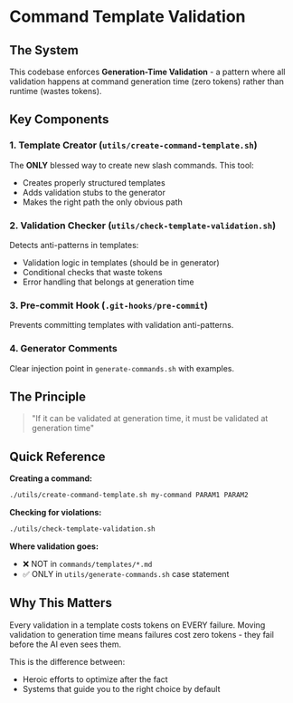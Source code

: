 # Command Template Validation

## The System

This codebase enforces **Generation-Time Validation** - a pattern where all validation happens at command generation time (zero tokens) rather than runtime (wastes tokens).

## Key Components

### 1. Template Creator (`utils/create-command-template.sh`)
The **ONLY** blessed way to create new slash commands. This tool:
- Creates properly structured templates
- Adds validation stubs to the generator
- Makes the right path the only obvious path

### 2. Validation Checker (`utils/check-template-validation.sh`)
Detects anti-patterns in templates:
- Validation logic in templates (should be in generator)
- Conditional checks that waste tokens
- Error handling that belongs at generation time

### 3. Pre-commit Hook (`.git-hooks/pre-commit`)
Prevents committing templates with validation anti-patterns.

### 4. Generator Comments
Clear injection point in `generate-commands.sh` with examples.

## The Principle

> "If it can be validated at generation time, it must be validated at generation time"

## Quick Reference

**Creating a command:**
```bash
./utils/create-command-template.sh my-command PARAM1 PARAM2
```

**Checking for violations:**
```bash
./utils/check-template-validation.sh
```

**Where validation goes:**
- ❌ NOT in `commands/templates/*.md`
- ✅ ONLY in `utils/generate-commands.sh` case statement

## Why This Matters

Every validation in a template costs tokens on EVERY failure. Moving validation to generation time means failures cost zero tokens - they fail before the AI even sees them.

This is the difference between:
- Heroic efforts to optimize after the fact
- Systems that guide you to the right choice by default